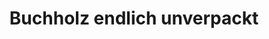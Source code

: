 ---
title: "Buchholz endlich unverpackt"
url: /buchholz-in-der-nordheide/buchholz-endlich-unverpackt/
shop: Supermarkt
---